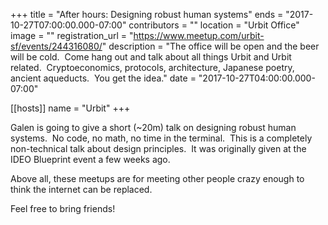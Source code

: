+++
title = "After hours: Designing robust human systems"
ends = "2017-10-27T07:00:00.000-07:00"
contributors = ""
location = "Urbit Office"
image = ""
registration_url = "https://www.meetup.com/urbit-sf/events/244316080/"
description = "The office will be open and the beer will be cold.  Come hang out and talk about all things Urbit and Urbit related.  Cryptoeconomics, protocols, architecture, Japanese poetry, ancient aqueducts.  You get the idea."
date = "2017-10-27T04:00:00.000-07:00"

[[hosts]]
name = "Urbit"
+++

Galen is going to give a short (~20m) talk on designing robust human systems.  No code, no math, no time in the terminal.  This is a completely non-technical talk about design principles.  It was originally given at the IDEO Blueprint event a few weeks ago.

Above all, these meetups are for meeting other people crazy enough to think the internet can be replaced.

Feel free to bring friends!
